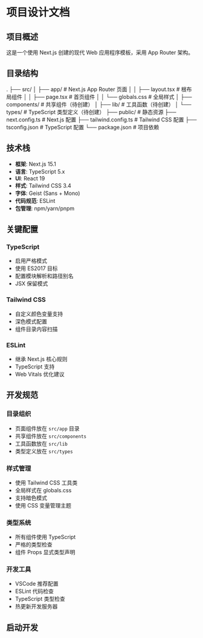 # 项目设计文档

## 项目概述
这是一个使用 Next.js 创建的现代 Web 应用程序模板，采用 App Router 架构。

## 目录结构 
.
├── src/
│ ├── app/ # Next.js App Router 页面
│ │ ├── layout.tsx # 根布局组件
│ │ ├── page.tsx # 首页组件
│ │ └── globals.css # 全局样式
│ ├── components/ # 共享组件（待创建）
│ ├── lib/ # 工具函数（待创建）
│ └── types/ # TypeScript 类型定义（待创建）
├── public/ # 静态资源
├── next.config.ts # Next.js 配置
├── tailwind.config.ts # Tailwind CSS 配置
├── tsconfig.json # TypeScript 配置
└── package.json # 项目依赖

## 技术栈
- **框架**: Next.js 15.1
- **语言**: TypeScript 5.x
- **UI**: React 19
- **样式**: Tailwind CSS 3.4
- **字体**: Geist (Sans + Mono)
- **代码规范**: ESLint
- **包管理**: npm/yarn/pnpm

## 关键配置

### TypeScript
- 启用严格模式
- 使用 ES2017 目标
- 配置模块解析和路径别名
- JSX 保留模式

### Tailwind CSS
- 自定义颜色变量支持
- 深色模式配置
- 组件目录内容扫描

### ESLint
- 继承 Next.js 核心规则
- TypeScript 支持
- Web Vitals 优化建议

## 开发规范

### 目录组织
- 页面组件放在 `src/app` 目录
- 共享组件放在 `src/components`
- 工具函数放在 `src/lib`
- 类型定义放在 `src/types`

### 样式管理
- 使用 Tailwind CSS 工具类
- 全局样式在 globals.css
- 支持暗色模式
- 使用 CSS 变量管理主题

### 类型系统
- 所有组件使用 TypeScript
- 严格的类型检查
- 组件 Props 显式类型声明

### 开发工具
- VSCode 推荐配置
- ESLint 代码检查
- TypeScript 类型检查
- 热更新开发服务器

## 启动开发
